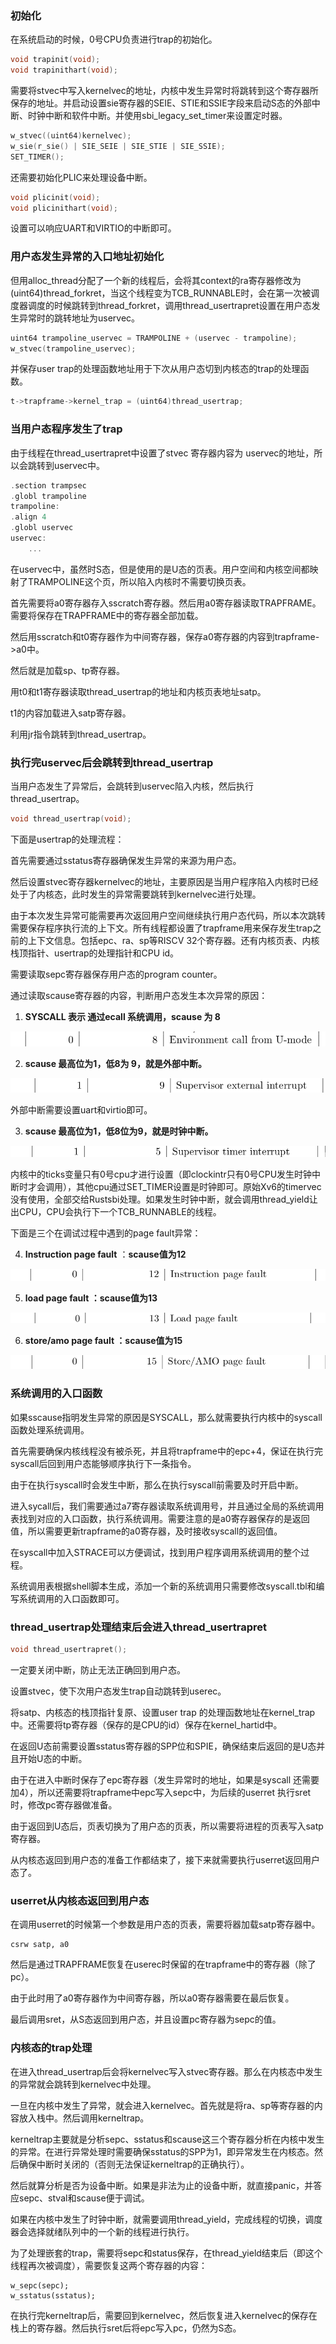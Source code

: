 ### 初始化

在系统启动的时候，0号CPU负责进行trap的初始化。

```c
void trapinit(void);
void trapinithart(void);
```

需要将stvec中写入kernelvec的地址，内核中发生异常时将跳转到这个寄存器所保存的地址。并启动设置sie寄存器的SEIE、STIE和SSIE字段来启动S态的外部中断、时钟中断和软件中断。并使用sbi_legacy_set_timer来设置定时器。

```c
w_stvec((uint64)kernelvec);
w_sie(r_sie() | SIE_SEIE | SIE_STIE | SIE_SSIE);
SET_TIMER();
```

还需要初始化PLIC来处理设备中断。

```c
void plicinit(void);
void plicinithart(void);
```

设置可以响应UART和VIRTIO的中断即可。





### 用户态发生异常的入口地址初始化

但用alloc_thread分配了一个新的线程后，会将其context的ra寄存器修改为(uint64)thread_forkret，当这个线程变为TCB_RUNNABLE时，会在第一次被调度器调度的时候跳转到thread_forkret，调用thread_usertrapret设置在用户态发生异常时的跳转地址为uservec。

```c
uint64 trampoline_uservec = TRAMPOLINE + (uservec - trampoline);
w_stvec(trampoline_uservec);
```

并保存user trap的处理函数地址用于下次从用户态切到内核态的trap的处理函数。

```c
t->trapframe->kernel_trap = (uint64)thread_usertrap;
```





### 当用户态程序发生了trap

由于线程在thread_usertrapret中设置了stvec 寄存器内容为 uservec的地址，所以会跳转到uservec中。

```c
.section trampsec
.globl trampoline
trampoline:
.align 4
.globl uservec
uservec:  
	...
```

在uservec中，虽然时S态，但是使用的是U态的页表。用户空间和内核空间都映射了TRAMPOLINE这个页，所以陷入内核时不需要切换页表。

首先需要将a0寄存器存入sscratch寄存器。然后用a0寄存器读取TRAPFRAME。需要将保存在TRAPFRAME中的寄存器全部加载。

然后用sscratch和t0寄存器作为中间寄存器，保存a0寄存器的内容到trapframe->a0中。

然后就是加载sp、tp寄存器。

用t0和t1寄存器读取thread_usertrap的地址和内核页表地址satp。

t1的内容加载进入satp寄存器。

利用jr指令跳转到thread_usertrap。



### **执行完uservec后会跳转到thread_usertrap**

当用户态发生了异常后，会跳转到uservec陷入内核，然后执行thread_usertrap。

```c
void thread_usertrap(void);
```

下面是usertrap的处理流程：

首先需要通过sstatus寄存器确保发生异常的来源为用户态。

然后设置stvec寄存器kernelvec的地址，主要原因是当用户程序陷入内核时已经处于了内核态，此时发生的异常需要跳转到kernelvec进行处理。

由于本次发生异常可能需要再次返回用户空间继续执行用户态代码，所以本次跳转需要保存程序执行流的上下文。所有线程都设置了trapframe用来保存发生trap之前的上下文信息。包括epc、ra、sp等RISCV 32个寄存器。还有内核页表、内核栈顶指针、usertrap的处理指针和CPU id。

需要读取sepc寄存器保存用户态的program counter。

通过读取scause寄存器的内容，判断用户态发生本次异常的原因：

1. **SYSCALL 表示 通过ecall 系统调用，scause 为 8**

![syscall](../image/trap.assets/syscall.png)


2. **scause 最高位为1，低8为 9，就是外部中断。**

![external](../image/trap.assets/external.png)

外部中断需要设置uart和virtio即可。

3. **scause 最高位为1，低8位为9，就是时钟中断。**

![timer](../image/trap.assets/timer.png)

内核中的ticks变量只有0号cpu才进行设置（即clockintr只有0号CPU发生时钟中断时才会调用），其他cpu通过SET_TIMER设置是时钟即可。原始Xv6的timervec没有使用，全部交给Rustsbi处理。如果发生时钟中断，就会调用thread_yield让出CPU，CPU会执行下一个TCB_RUNNABLE的线程。

下面是三个在调试过程中遇到的page fault异常：

4. **Instruction page fault** ：**scause值为12**

![pagefault1](../image/trap.assets/pagefault1.png)

5. **load page fault ：scause值为13**

![pagefault2](../image/trap.assets/pagefault2.png)

6. **store/amo page fault ：scause值为15**

![pagefault3](../image/trap.assets/pagefault3.png)





### 系统调用的入口函数

如果sscause指明发生异常的原因是SYSCALL，那么就需要执行内核中的syscall函数处理系统调用。

首先需要确保内核线程没有被杀死，并且将trapframe中的epc+4，保证在执行完syscall后回到用户态能够顺序执行下一条指令。

由于在执行syscall时会发生中断，那么在执行syscall前需要及时开启中断。

进入sycall后，我们需要通过a7寄存器读取系统调用号，并且通过全局的系统调用表找到对应的入口函数，执行系统调用。需要注意的是a0寄存器保存的是返回值，所以需要更新trapframe的a0寄存器，及时接收syscall的返回值。

在syscall中加入STRACE可以方便调试，找到用户程序调用系统调用的整个过程。

系统调用表根据shell脚本生成，添加一个新的系统调用只需要修改syscall.tbl和编写系统调用的入口函数即可。





### thread_usertrap处理结束后会进入thread_usertrapret

```c
void thread_usertrapret();
```

一定要关闭中断，防止无法正确回到用户态。

设置stvec，使下次用户态发生trap自动跳转到userec。

将satp、内核态的栈顶指针复原、设置user trap 的处理函数地址在kernel_trap中。还需要将tp寄存器（保存的是CPU的id）保存在kernel_hartid中。

在返回U态前需要设置sstatus寄存器的SPP位和SPIE，确保结束后返回的是U态并且开始U态的中断。

由于在进入中断时保存了epc寄存器（发生异常时的地址，如果是syscall 还需要加4），所以还需要将trapframe中epc写入sepc中，为后续的userret 执行sret时，修改pc寄存器做准备。

由于返回到U态后，页表切换为了用户态的页表，所以需要将进程的页表写入satp寄存器。

从内核态返回到用户态的准备工作都结束了，接下来就需要执行userret返回用户态了。









### userret从内核态返回到用户态

在调用userret的时候第一个参数是用户态的页表，需要将器加载satp寄存器中。

```assembly
csrw satp, a0
```

然后是通过TRAPFRAME恢复在userec时保留的在trapframe中的寄存器（除了pc）。

由于此时用了a0寄存器作为中间寄存器，所以a0寄存器需要在最后恢复。

最后调用sret，从S态返回到用户态，并且设置pc寄存器为sepc的值。









### 内核态的trap处理

在进入thread_usertrap后会将kernelvec写入stvec寄存器。那么在内核态中发生的异常就会跳转到kernelvec中处理。

一旦在内核中发生了异常，就会进入kernelvec。首先就是将ra、sp等寄存器的内容放入栈中。然后调用kerneltrap。

kerneltrap主要就是分析sepc、sstatus和scause这三个寄存器分析在内核中发生的异常。在进行异常处理时需要确保sstatus的SPP为1，即异常发生在内核态。然后确保中断时关闭的（否则无法保证kerneltrap的正确执行）。

然后就算分析是否为设备中断。如果是非法为止的设备中断，就直接panic，并答应sepc、stval和scause便于调试。

如果在内核中发生了时钟中断，就需要调用thread_yield，完成线程的切换，调度器会选择就绪队列中的一个新的线程进行执行。

为了处理嵌套的trap，需要将sepc和status保存，在thread_yield结束后（即这个线程再次被调度），需要恢复这两个寄存器的内容：

```assembly
w_sepc(sepc);
w_sstatus(sstatus);
```

在执行完kerneltrap后，需要回到kernelvec，然后恢复进入kernelvec的保存在栈上的寄存器。然后执行sret后将epc写入pc，仍然为S态。







